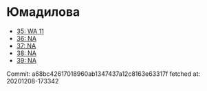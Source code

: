 # Юмадилова
- [35: WA 11](35.md)
- [36: NA](36.md)
- [37: NA](37.md)
- [38: NA](38.md)
- [39: NA](39.md)

Commit: a68bc42617018960ab1347437a12c8163e63317f
 fetched at: 20201208-173342
